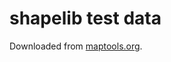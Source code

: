 # shapelib test data

Downloaded from [maptools.org](http://dl.maptools.org/dl/shapelib/shape_eg_data.zip).
